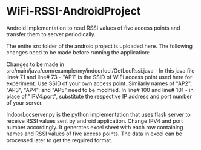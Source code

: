 # WiFi-RSSI-AndroidProject
Android implementation to read RSSI values of five access points and transfer them to server periodically.

The entire src folder of the android project is uploaded here. The following changes need to be made before running the application:

Changes to be made in src/main/java/com/example/my/indoorlocl/GetLocRssi.java - 
	In this java file line# 71 and line# 73 - "AP1" is the SSID of WiFi access point used here for experiment. Use SSID of your own access point. Similarly names of "AP2", "AP3", "AP4", and "AP5" need to be modified.
	In line# 100 and line# 101 - in place of "IPV4:port", substitute the respective IP address and port number of your server.
	
IndoorLocserver.py is the python implementation that uses flask server to receive RSSI values sent by android application. Change IPV4 and port number accordingly. It generates excel sheet with each row containing names and RSSI values of five access points. The data in excel can be processed later to get the required format.
      
